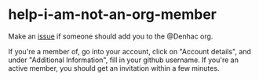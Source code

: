 # help-i-am-not-an-org-member
Make an [issue](https://github.com/Denhac/help-i-am-not-an-org-member/issues/new) if someone should add you to the @Denhac org.

If you're a member of, go into your account, click on "Account details", and under "Additional Information", fill in your github username. If you're an active member, you should get an invitation within a few minutes.
